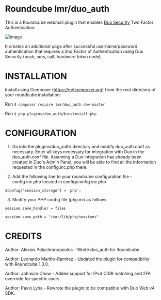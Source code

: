 Roundcube lmr/duo_auth
==================

This is a Roundcube webmail plugin that enables [Duo Security](https://duo.com) Two Factor Authentication.

![image](https://duo.com/assets/img/documentation/duoweb/websdk_network_diagram.png)

It creates an additional page after successful username/password authentication that requires a 2nd Factor of Authentication using Duo Security (push, sms, call, hardware token code).

INSTALLATION
============
Install using Composer (https://getcomposer.org) from the root directory of your roundcube installation:

Run `$ composer require lmr/duo_auth dev-master`

Run `$ php plugins/duo_auth/bin/install.php`

CONFIGURATION
=============
1. Go into the plugins/duo_auth/ directory and modify duo_auth.conf as necessary.
Enter all keys necessary for integration with Duo in the duo_auth.conf file.
Assuming a Duo integration has already been created in Duo's Admin Panel, you will be able to find all the information requested in the config.inc.php there.

2. Add the following line to your roundcube configuration file - config.inc.php located in config/config.inc.php

`$config['session_storage'] = 'php';`

3. Modify your PHP config file (php.ini) as follows:

`session.save_handler = files`

`session.save_path = "/var/lib/php/sessions"`

CREDITS
=======
Author: Alexios Polychronopoulos - Wrote duo_auth for Roundcube.

Author: Leonardo Mariño-Ramírez - Updated the plugin for compatibility with Roundcube 1.3.0.

Author: Johnson Chow - Added support for IPv4 CIDR matching and 2FA overrride for specific users.

Author: Pavlo Lyha - Rewrote the plugin to be compatible with Duo Web v4 SDK.
